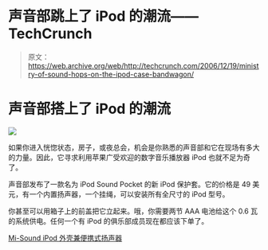 # 声音部跳上了 iPod 的潮流——TechCrunch

> 原文：<https://web.archive.org/web/http://techcrunch.com/2006/12/19/ministry-of-sound-hops-on-the-ipod-case-bandwagon/>

# 声音部搭上了 iPod 的潮流

![](img/16427eaa2b0c91f9893c52dbfb2a4b17.png)

如果你进入恍惚状态，房子，或夜总会，机会是你熟悉的声音部和它在现场有多大的力量。因此，它寻求利用苹果广受欢迎的数字音乐播放器 iPod 也就不足为奇了。

声音部发布了一款名为 iPod Sound Pocket 的新 iPod 保护套。它的价格是 49 美元，有一个内置扬声器，一个挂绳，可以安装所有全尺寸的 iPod 型号。

你甚至可以用箱子上的前盖把它立起来。哦，你需要两节 AAA 电池给这个 0.6 瓦的系统供电。任何一个有 iPod 的俱乐部成员现在都应该下单了。

[Mi-Sound iPod 外壳兼便携式扬声器](https://web.archive.org/web/20201125140933/http://www.electronista.com/articles/06/12/19/ipod.case.portable.speaker/)